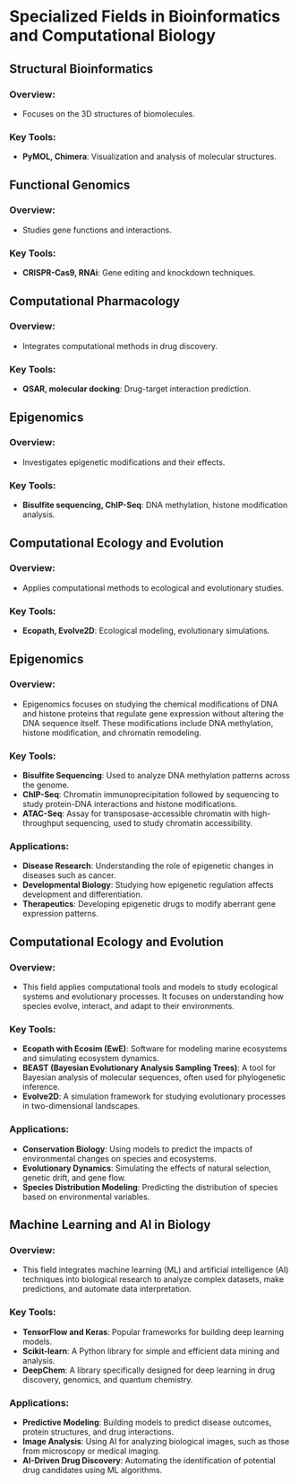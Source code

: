 # Specialized Fields in Bioinformatics and Computational Biology

## Structural Bioinformatics
### Overview:
- Focuses on the 3D structures of biomolecules.

### Key Tools:
- **PyMOL, Chimera**: Visualization and analysis of molecular structures.

## Functional Genomics
### Overview:
- Studies gene functions and interactions.

### Key Tools:
- **CRISPR-Cas9, RNAi**: Gene editing and knockdown techniques.

## Computational Pharmacology
### Overview:
- Integrates computational methods in drug discovery.

### Key Tools:
- **QSAR, molecular docking**: Drug-target interaction prediction.

## Epigenomics
### Overview:
- Investigates epigenetic modifications and their effects.

### Key Tools:
- **Bisulfite sequencing, ChIP-Seq**: DNA methylation, histone modification analysis.

## Computational Ecology and Evolution
### Overview:
- Applies computational methods to ecological and evolutionary studies.

### Key Tools:
- **Ecopath, Evolve2D**: Ecological modeling, evolutionary simulations.

## Epigenomics
### Overview:
- Epigenomics focuses on studying the chemical modifications of DNA and histone proteins that regulate gene expression without altering the DNA sequence itself. These modifications include DNA methylation, histone modification, and chromatin remodeling.

### Key Tools:
- **Bisulfite Sequencing**: Used to analyze DNA methylation patterns across the genome.
- **ChIP-Seq**: Chromatin immunoprecipitation followed by sequencing to study protein-DNA interactions and histone modifications.
- **ATAC-Seq**: Assay for transposase-accessible chromatin with high-throughput sequencing, used to study chromatin accessibility.

### Applications:
- **Disease Research**: Understanding the role of epigenetic changes in diseases such as cancer.
- **Developmental Biology**: Studying how epigenetic regulation affects development and differentiation.
- **Therapeutics**: Developing epigenetic drugs to modify aberrant gene expression patterns.


## Computational Ecology and Evolution
### Overview:
- This field applies computational tools and models to study ecological systems and evolutionary processes. It focuses on understanding how species evolve, interact, and adapt to their environments.

### Key Tools:
- **Ecopath with Ecosim (EwE)**: Software for modeling marine ecosystems and simulating ecosystem dynamics.
- **BEAST (Bayesian Evolutionary Analysis Sampling Trees)**: A tool for Bayesian analysis of molecular sequences, often used for phylogenetic inference.
- **Evolve2D**: A simulation framework for studying evolutionary processes in two-dimensional landscapes.

### Applications:
- **Conservation Biology**: Using models to predict the impacts of environmental changes on species and ecosystems.
- **Evolutionary Dynamics**: Simulating the effects of natural selection, genetic drift, and gene flow.
- **Species Distribution Modeling**: Predicting the distribution of species based on environmental variables.


## Machine Learning and AI in Biology
### Overview:
- This field integrates machine learning (ML) and artificial intelligence (AI) techniques into biological research to analyze complex datasets, make predictions, and automate data interpretation.

### Key Tools:
- **TensorFlow and Keras**: Popular frameworks for building deep learning models.
- **Scikit-learn**: A Python library for simple and efficient data mining and analysis.
- **DeepChem**: A library specifically designed for deep learning in drug discovery, genomics, and quantum chemistry.

### Applications:
- **Predictive Modeling**: Building models to predict disease outcomes, protein structures, and drug interactions.
- **Image Analysis**: Using AI for analyzing biological images, such as those from microscopy or medical imaging.
- **AI-Driven Drug Discovery**: Automating the identification of potential drug candidates using ML algorithms.


